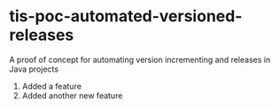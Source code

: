 # tis-poc-automated-versioned-releases
A proof of concept for automating version incrementing and releases in Java projects

 1. Added a feature
 2. Added another new feature